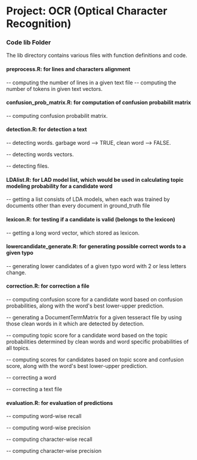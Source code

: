 # Project: OCR (Optical Character Recognition) 

### Code lib Folder

The lib directory contains various files with function definitions and code.

#### preprocess.R:   for lines and characters alignment

-- computing the number of lines in a given text file
-- computing the number of tokens in given text vectors.


#### confusion_prob_matrix.R:   for computation of confusion probabilit matrix

-- computing confusion probabilit matrix.


#### detection.R:    for detection a text

-- detecting words. garbage word --> TRUE, clean word --> FALSE.

-- detecting words vectors.

-- detecting files.


#### LDAlist.R:   for LAD model list, which would be used in calculating topic modeling probability for a candidate word

-- getting a list consists of LDA models, when each was trained by documents other than every document in ground_truth file


#### lexicon.R:   for testing if a candidate is valid (belongs to the lexicon)

-- getting a long word vector, which stored as lexicon.


#### lowercandidate_generate.R:  for generating possible correct words to a given typo

-- generating lower candidates of a given typo word with 2 or less letters change.


#### correction.R:   for correction a file

-- computing confusion score for a candidate word based on confusion probabilities, along with the word's best lower-upper prediction.

-- generating a DocumentTermMatrix for a given tesseract file by using those clean words in it which are detected by detection.

-- computing topic score for a candidate word based on the topic probabilities determined by clean words and word specific probabilities of all topics.

-- computing scores for candidates based on topic score and confusion score, along with the word's best lower-upper prediction.

-- correcting a word

-- correcting a text file


#### evaluation.R:   for evaluation of predictions

-- computing word-wise recall

-- computing word-wise precision

-- computing character-wise recall

-- computing character-wise precision

